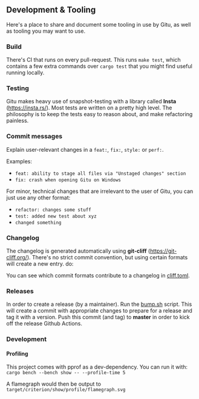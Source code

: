 ## Development & Tooling

Here's a place to share and document some tooling in use by Gitu, as well as tooling you may want to use.

### Build

There's CI that runs on every pull-request. This runs `make test`, which contains a few
extra commands over `cargo test` that you might find useful running locally.

### Testing

Gitu makes heavy use of snapshot-testing with a library called **Insta** (https://insta.rs/).
Most tests are written on a pretty high level.
The philosophy is to keep the tests easy to reason about, and make refactoring painless.

### Commit messages
Explain user-relevant changes in a `feat:`, `fix:`, `style:` or `perf:`.

Examples:
- ```feat: ability to stage all files via "Unstaged changes" section```
- ```fix: crash when opening Gitu on Windows```

For minor, technical changes that are irrelevant to the user of Gitu, you can just use any other format:
- ```refactor: changes some stuff```
- ```test: added new test about xyz```
- ```changed something```

### Changelog

The changelog is generated automatically using **git-cliff** (https://git-cliff.org/).
There's no strict commit convention, but using certain formats will create a new entry.
do:

You can see which commit formats contribute to a changelog in [cliff.toml](cliff.toml).

### Releases

In order to create a release (by a maintainer).
Run the [bump.sh](bump.sh) script. This will create a commit with appropriate changes
to prepare for a release and tag it with a version.
Push this commit (and tag) to **master** in order to kick off the release Github Actions.

### Development
#### Profiling
This project comes with pprof as a dev-dependency. You can run it with:
`cargo bench --bench show -- --profile-time 5`

A flamegraph would then be output to `target/criterion/show/profile/flamegraph.svg`
